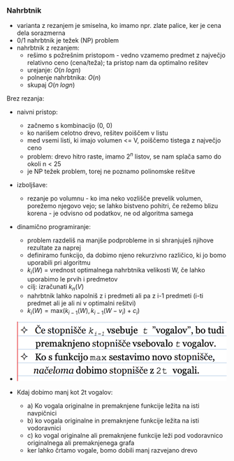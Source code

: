 ### Nahrbtnik
- varianta z rezanjem je smiselna, ko imamo npr. zlate palice, ker je cena dela sorazmerna
- 0/1 nahrbtnik je težek (NP) problem
- nahrbtnik z rezanjem:
	- rešimo s požrešnim pristopom - vedno vzamemo predmet z največjo relativno ceno (cena/teža); ta pristop nam da optimalno rešitev
	- urejanje: $O(n \; logn)$
	- polnenje nahrbtnika: $O(n)$
	- skupaj $O(n \; logn)$

Brez rezanja:
- naivni pristop:
	- začnemo s kombinacijo (0, 0)
	- ko narišem celotno drevo, rešitev poiščem v listu
	- med vsemi listi, ki imajo volumen <= V, poiščemo tistega z največjo ceno
	- problem: drevo hitro raste, imamo $2^n$ listov, se nam splača samo do okoli n < 25
	- je NP težek problem, torej ne poznamo polinomske rešitve
- izboljšave:
	- rezanje po volumnu - ko ima neko vozlišče prevelik volumen, porežemo njegovo vejo; se lahko bistveno pohitri, če režemo blizu korena - je odvisno od podatkov, ne od algoritma samega
- dinamično programiranje:
	- problem razdeliš na manjše podprobleme in si shranjuješ njihove rezultate za naprej
	- definiramo funkcijo, da dobimo njeno rekurzivno različico, ki jo bomo uporabili pri algoritmu
	- $k_i(W)$ = vrednost optimalnega nahrbtnika velikosti W, če lahko uporabimo le prvih i predmetov
	- cilj: izračunati $k_n(V)$
	- nahrbtnik lahko napolniš z i predmeti ali pa z i-1 predmeti (i-ti predmet ali je ali ni v optimalni rešitvi)
	- $k_i(W) = \text{max}(k_{i-1}(W), k_{i-1}(W - v_i) + c_i)$

- ![400](../../Images3/Pasted%20image%2020250513094000.png)
- Kdaj dobimo manj kot 2t vogalov:
	- a) Ko vogala originalne in premaknjene funkcije ležita na isti navpičnici
	- b) ko vogala originalne in premaknjene funkcije ležita na isti vodoravnici
	- c) ko vogal originalne ali premaknjene funkcije leži pod vodoravnico originalnega ali premaknjenega grafa
	- ker lahko črtamo vogale, bomo dobili manj razvejano drevo